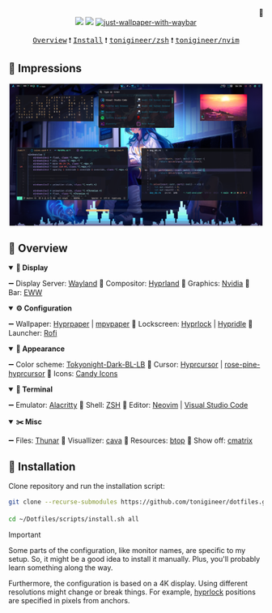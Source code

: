 <div align="right">🖕</div>

<div align="center">
<img src="https://img.shields.io/github/last-commit/tonigineer/.dotfiles?style=for-the-badge&logo=github&color=a6da95&logoColor=D9E0EE&labelColor=302D41"/>
<img src="https://img.shields.io/github/repo-size/tonigineer/.dotfiles?style=for-the-badge&logo=dropbox&color=7dc4e4&logoColor=D9E0EE&labelColor=302D41"/>
<a href="https://www.reddit.com/r/unixporn/">
<img alt="just-wallpaper-with-waybar" src="https://github.com/Welcome2Heaven/Unixporn-Banner/blob/main/PNGS/Unixporn%20-%20Mobile.png?raw=true" style="width: 140px;"/>
</a>
</div>

<br>

<div align="center">
<a href="#overview"><kbd>Overview</kbd></a> ❗ <a href="#installation"><kbd>Install</kbd></a> ❗ <a href="https://github.com/tonigineer/zsh"><kbd>tonigineer/zsh</kbd></a> ❗ <a href="https://github.com/tonigineer/nvim"><kbd>tonigineer/nvim</kbd>
</a></div>

## 🎨 Impressions

<div align="center">
<kbd><img alt="messy-impression" src="./assets/impression.png" style="width: 500px;"/></kbd>
</div>

## 📖 Overview

<details open>
<summary><b>🔬 Display</b></summary>

>
<!-- Get some vertical space -->

➖ Display Server: [Wayland](https://wiki.archlinux.org/title/Wayland)
🔺 Compositor: [Hyprland](https://hyprland.org/)
🔺 Graphics: [Nvidia](https://wiki.hyprland.org/Nvidia/)
🔺 Bar: [EWW](https://github.com/elkowar/eww)

</details>

<details open>
<summary><b>⚙️ Configuration</b></summary>

>
<!-- Get some vertical space -->

➖ Wallpaper: [Hyprpaper](https://github.com/hyprwm/hyprpaper) | [mpvpaper]()
🔺 Lockscreen: [Hyprlock](https://github.com/hyprwm/hyprlock) | [Hypridle](https://github.com/hyprwm/hypridle)
🔺 Launcher: [Rofi](https://github.com/lbonn/rofi)
</details>

<details open><summary><b>🌈 Appearance</b></summary>

>
<!-- Get some vertical space -->

➖ Color scheme: [Tokyonight-Dark-BL-LB](https://github.com/Fausto-Korpsvart/Tokyo-Night-GTK-Theme)
🔺 Cursor: [Hyprcursor](https://github.com/hyprwm/hyprcursor) | [rose-pine-hyprcursor](https://github.com/ndom91/rose-pine-hyprcursor)
🔺 Icons: [Candy Icons](https://github.com/EliverLara/candy-icons)
</details>

<details open><summary><b>📠 Terminal</b></summary>

>
<!-- Get some vertical space -->

➖ Emulator: [Alacritty](https://github.com/alacritty/alacritty) 🔺 Shell: [ZSH](https://github.com/tonigineer/zsh)
🔺 Editor: [Neovim](https://github.com/tonigineer/nvim) | [Visual Studio Code](https://code.visualstudio.com/download) 
</details>

<details open><summary><b>✂️ Misc</b></summary>

>
<!-- Get some vertical space -->

➖ Files: [Thunar](https://github.com/xfce-mirror/thunar) 🔺 Visuallizer: [cava](https://github.com/karlstav/cava) 🔺 Resources: [btop](https://github.com/aristocratos/btop) 🔺 Show off: [cmatrix](https://github.com/abishekvashok/cmatrix)
</details>


## 🥼 Installation

Clone repository and run the installation script:

```sh
git clone --recurse-submodules https://github.com/tonigineer/dotfiles.git ~/Dotfiles

cd ~/Dotfiles/scripts/install.sh all
```

> [!IMPORTANT]
> Some parts of the configuration, like monitor names, are specific to my setup. So, it might be a good idea to install it manually. Plus, you'll probably learn something along the way.
>
> Furthermore, the configuration is based on a 4K display. Using different resolutions might change or break things. For example, [hyprlock](https://github.com/hyprwm/hyprlock) positions are specified in pixels from anchors.

